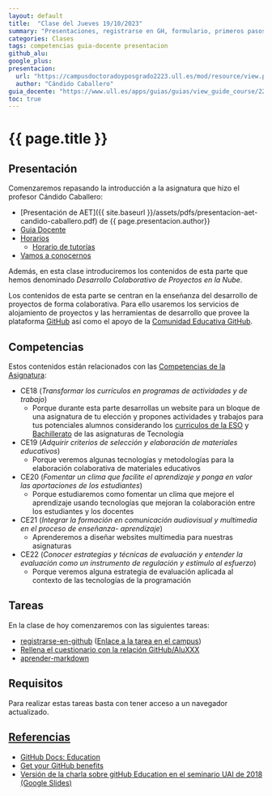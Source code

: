 ```yaml
---
layout: default
title:  "Clase del Jueves 19/10/2023"
summary: "Presentaciones, registrarse en GH, formulario, primeros pasos en el aprendizaje colaborativo con GH en el aula"
categories: Clases
tags: competencias guia-docente presentacion
github_alu: 
google_plus: 
presentacion: 
  url: "https://campusdoctoradoyposgrado2223.ull.es/mod/resource/view.php?id=843"
  author: "Cándido Caballero"
guia_docente: "https://www.ull.es/apps/guias/guias/view_guide_course/2223/125771143"
toc: true
---
```


# {{ page.title }}

## Presentación

Comenzaremos repasando la introducción a la asignatura que hizo el profesor Cándido Caballero:

* [Presentación de AET]({{ site.baseurl }}/assets/pdfs/presentacion-aet-candido-caballero.pdf) de {{ page.presentacion.author}}
* [Guia Docente](https://www.ull.es/apps/guias/guias/view_guide_course/2324/125771143)
* [Horarios]({{site.baseurl}}/timetables)
  * [Horario de tutorías](https://www.ull.es/apps/guias/guias/view_guide_course/2324/125771143/3)
* [Vamos a conocernos](/vamos-a-conocernos/)

Además, en esta clase introduciremos los contenidos de esta parte que hemos denominado *Desarrollo Colaborativo de Proyectos en la Nube*.

<!--
La hemos dividido en tres:

<ul>
{% for tema in site.temas %}
  <li><a href="{{site.baseurl}}{{tema.url}}" title="{{ tema.hover }}">{{ tema.title }}</a></li>
{% endfor %}
</ul>
-->

Los contenidos de esta parte se centran en la enseñanza del desarrollo de proyectos de forma colaborativa.
Para ello usaremos los servicios de alojamiento de proyectos y las herramientas de desarrollo que provee la plataforma [GitHub](https://github.com) así como el apoyo de la  [Comunidad Educativa GitHub](https://education.github.com/).

## Competencias

Estos contenidos están relacionados con las [Competencias de la Asignatura](https://www.ull.es/apps/guias/guias/view_guide_course/2223/125771143):

* CE18 (*Transformar los currículos en programas de actividades y de trabajo*) 
  - Porque durante esta parte desarrollas un website para un bloque de una asignatura de tu elección y propones actividades y trabajos para tus potenciales alumnos considerando los [curriculos de la ESO](https://www.gobiernodecanarias.org/educacion/web/secundaria/informacion/ordenacion-curriculo/curriculos-de-la-educacion-secundaria-obligatoria-eso/index.html) y [Bachillerato](https://www.gobiernodecanarias.org/educacion/web/bachillerato/informacion/ordenacion_curriculo_competencias/curriculo_bach_lomce/) de las asignaturas de Tecnología
* CE19 (*Adquirir criterios de selección y elaboración de materiales educativos*) 
  - Porque veremos algunas tecnologías y metodologías para la elaboración colaborativa de materiales educativos
* CE20 (*Fomentar un clima que facilite el aprendizaje y ponga en valor las aportaciones de los estudiantes*)
  - Porque estudiaremos como fomentar un clima que mejore el aprendizaje usando tecnologías que mejoran la colaboración entre los estudiantes y los docentes
* CE21 (*Integrar la formación en comunicación audiovisual y multimedia en el proceso de enseñanza- aprendizaje*)
  - Aprenderemos a diseñar websites multimedia para nuestras asignaturas
* CE22 (*Conocer estrategias y técnicas de evaluación y entender la evaluación como un instrumento de regulación y estímulo al esfuerzo*)
  - Porque veremos alguna estrategia de evaluación aplicada al contexto de las tecnologías de la programación


## Tareas

En la clase de hoy comenzaremos con las siguientes tareas:

* [registrarse-en-github]({{site.baseurl}}/tema0-introduccion/practicas/registrarse-en-github/) ([Enlace a la tarea en el campus](https://campusdoctoradoyposgrado2324.ull.es/mod/assign/view.php?id=14544))
* [Rellena el cuestionario con la relación GitHub/AluXXX](https://campusdoctoradoyposgrado2324.ull.es/mod/assign/view.php?id=14545)
* [aprender-markdown]({{site.baseurl}}/tema0-introduccion/practicas/aprender-markdown/)

## Requisitos

Para realizar estas tareas basta con tener acceso a un navegador actualizado. 


## [Referencias](/references)

* [GitHub Docs: Education](https://docs.github.com/en/education)
* [Get your GitHub benefits](https://education.github.com/discount_requests/application)
* [Versión de la charla sobre gitHub Education en el seminario UAI de 2018 (Google Slides)](https://docs.google.com/presentation/d/1LAZUS4SX7axmzEUElh2Oz2DqC1cJA6PUvb1KixJ1KWw/edit?usp=sharing)